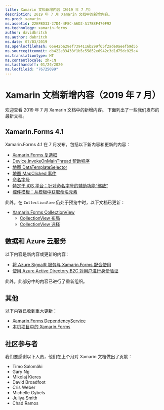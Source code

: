 ```yaml
---
title: Xamarin 文档新增内容（2019 年 7 月）
description: 2019 年 7 月 Xamarin 文档中的新增内容。
ms.prod: xamarin
ms.assetid: 22EFBD33-27D4-4F8C-A6D2-A17B8F470F92
ms.technology: xamarin-forms
author: davidbritch
ms.author: dabritch
ms.date: 07/03/2019
ms.openlocfilehash: 66e42ba29ef7394116b299f65f2ade0aeefb9d55
ms.sourcegitcommit: db422e33438f1b5c55852e6942c3d1d75dc025c4
ms.translationtype: HT
ms.contentlocale: zh-CN
ms.lasthandoff: 01/24/2020
ms.locfileid: "76725099"
---
```

# <a name="xamarin-docs-whats-new-july-2019"></a>Xamarin 文档新增内容（2019 年 7 月）

欢迎查看 2019 年 7 月 Xamarin 文档中的新增内容。 下面列出了一些我们发布的最新文档。

## <a name="xamarinforms-41"></a>Xamarin.Forms 4.1

Xamarin.Forms 4.1 在 7 月发布，包括以下新内容和更新的内容：

- [Xamarin.Forms 复选框](~/xamarin-forms/user-interface/checkbox.md)
- [Device.InvokeOnMainThread 帮助程序](~/xamarin-forms/platform/device.md#interact-with-the-ui-from-background-threads)
- [地图 DataTemplateSelector](~/xamarin-forms/user-interface/map/pins.md#choose-item-appearance-at-runtime)
- [地图 MapClicked 事件](~/xamarin-forms/user-interface/map/map.md#map-clicks)
- [命名字号](~/xamarin-forms/user-interface/text/fonts.md#named-font-sizes)
- [特定于 iOS 平台：针对命名字号的辅助功能“缩放”](~/xamarin-forms/platform/ios/named-font-size-scaling.md)
- [控件模板：从模板中获取命名元素](~/xamarin-forms/app-fundamentals/templates/control-template.md#get-a-named-element-from-a-template)

此外，在 `CollectionView` 仍处于预览中时，以下文档已更新：

- [Xamarin.Forms CollectionView](~/xamarin-forms/user-interface/collectionview/index.md)
  - [CollectionView 布局](~/xamarin-forms/user-interface/collectionview/layout.md)
  - [CollectionView 选择](~/xamarin-forms/user-interface/collectionview/selection.md)

## <a name="data--azure-cloud-services"></a>数据和 Azure 云服务

以下内容是新内容或更新的内容：

- [将 Azure SignalR 服务与 Xamarin.Forms 配合使用](https://docs.microsoft.com/xamarin/xamarin-forms/data-cloud/serverless/azure-signalr)
- [使用 Azure Active Directory B2C 对用户进行身份验证](~/xamarin-forms/data-cloud/authentication/azure-ad-b2c.md)

此外，此部分中的内容已进行了重新组织。

## <a name="other"></a>其他

以下内容已收到重大更新：

- [Xamarin.Forms DependencyService](https://docs.microsoft.com/xamarin/xamarin-forms/app-fundamentals/dependency-service/)
- [本机项目中的 Xamarin.Forms](https://docs.microsoft.com/xamarin/xamarin-forms/platform/native-forms)

## <a name="community-contributors"></a>社区参与者

我们要感谢以下人员，他们在上个月对 Xamarin 文档做出了贡献：

- Timo Salomäki
- Gary Ng
- Mikolaj Kieres
- David Broadfoot
- Cris Weber
- Michelle Gybels
- Juliya Smith
- Chad Ramos
